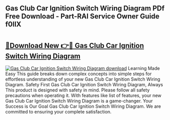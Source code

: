 ## Gas Club Car Ignition Switch Wiring Diagram PDf Free Download - Part-RAl Service Owner Guide f0IlX

# <h2><a href="http://dfqb7j.blite.top/?on=Gas+Club+Car+Ignition+Switch+Wiring+Diagram">🔗Download New 👉🔴 Gas Club Car Ignition Switch Wiring Diagram</a></h2>

[![Gas Club Car Ignition Switch Wiring Diagram download](https://i.imgur.com/lujVjoI.png)](http://dfqb7j.blite.top/?on=Gas+Club+Car+Ignition+Switch+Wiring+Diagram)
Learning Made Easy This guide breaks down complex concepts into simple steps for effortless understanding of your new Gas Club Car Ignition Switch Wiring Diagram. Safety First Gas Club Car Ignition Switch Wiring Diagram, Always This product is designed with safety in mind. Please follow all safety precautions when operating it. With features like list of features, your new Gas Club Car Ignition Switch Wiring Diagram is a game-changer. Your Success is Our Goal Gas Club Car Ignition Switch Wiring Diagram. We are committed to ensuring your complete satisfaction.

